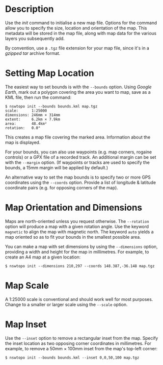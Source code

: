 # Description

Use the *init* command to initialise a new map file. Options for the command allow you to specify the size, location and orientation of the map. This metadata will be stored in the map file, along with map data for the various layers you subsequently add.

By convention, use a `.tgz` file extension for your map file, since it's in a *gzipped tar* archive format.

# Setting Map Location

The easiest way to set bounds is with the `--bounds` option. Using *Google Earth*, mark out a polygon covering the area you want to map, save as a KML file, then run the command:

```
$ nswtopo init --bounds bounds.kml map.tgz
scale:      1:25000
dimensions: 246mm × 314mm
extent:     6.2km × 7.9km
area:       48.4km²
rotation:   0.0°
```

This creates a map file covering the marked area. Information about the map is displayed.

For your bounds, you can also use waypoints (e.g. map corners, rogaine controls) or a GPX file of a recorded track. An additional margin can be set with the `--margin` option. (If waypoints or tracks are used to specify the bounds, a 15mm margin will be applied by default.)

An alternative way to set the map bounds is to specify two or more GPS coordinates using the `--coords` option. Provide a list of longitude & latitude coordinate pairs (e.g. for opposing corners of the map).

# Map Orientation and Dimensions

Maps are north-oriented unless you request otherwise. The `--rotation` option will produce a map with a given rotation angle. Use the keyword `magnetic` to align the map with magnetic north. The keyword `auto` yields a map oriented so as to fit your bounds in the smallest possible area.

You can make a map with set dimensions by using the `--dimensions` option, providing a width and height for the map in millimetres. For example, to create an A4 map at a given location:

```
$ nswtopo init --dimensions 210,297 --coords 148.387,-36.148 map.tgz
```

# Map Scale

A 1:25000 scale is conventional and should work well for most purposes. Change to a smaller or larger scale using the `--scale` option.

# Map Inset

Use the `--inset` option to remove a rectangular inset from the map. Specify the inset location as two opposing corner coordinates in millimetres. For example, to remove a 50mm × 100mm inset from the map's top-left corner:

```
$ nswtopo init --bounds bounds.kml --inset 0,0,50,100 map.tgz
```
